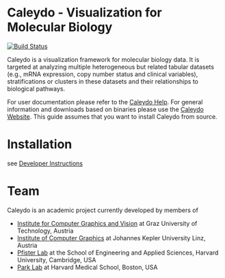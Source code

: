 Caleydo - Visualization for Molecular Biology 
=============================================

[![Build Status](http://dev.caleydo.org/jenkins/buildStatus/icon?job=caleydo)](http://dev.caleydo.org/jenkins/job/caleydo/)

Caleydo is a visualization framework for molecular biology data. It is targeted at analyzing multiple heterogeneous but related tabular datasets (e.g.,  mRNA expression, copy number status and clinical variables), stratifications or clusters in these datasets and their relationships to biological pathways.  

For user documentation please refer to the [Caleydo Help](http://help.caleydo.org). For general information and downloads based on binaries please use the [Caleydo Website](http://caleydo.org). This guide assumes that you want to install Caleydo from source. 

Installation
============

see [Developer Instructions](../../wiki/Developer-Instructions)
 
Team
====

Caleydo is an academic project currently developed by members of

 * [Institute for Computer Graphics and Vision](http://www.icg.tugraz.at/) at Graz University of Technology, Austria
 * [Institute of Computer Graphics](http://www.jku.at/cg/) at Johannes Kepler University Linz, Austria
 * [Pfister Lab](http://gvi.seas.harvard.edu/pfister) at the School of Engineering and Applied Sciences, Harvard University, Cambridge, USA
 * [Park Lab](http://compbio.med.harvard.edu/) at Harvard Medical School, Boston, USA

